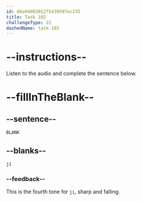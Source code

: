 ```yaml
---
id: 68a94003012f5439507ec235
title: Task 102
challengeType: 22
dashedName: task-102
---
```


<!-- (Audio) A: jì -->

# --instructions--

Listen to the audio and complete the sentence below.

# --fillInTheBlank--

## --sentence--

`BLANK`

## --blanks--

`jì`

### --feedback--

This is the fourth tone for `ji`, sharp and falling.
